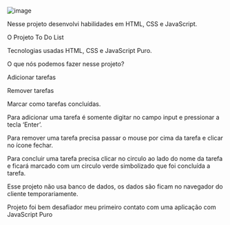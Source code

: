 

![image](https://github.com/deivisonnovossate/TO-DO-LIST/assets/22681036/25b4c520-cea1-468f-b600-974eac7a36d7)


Nesse projeto desenvolvi habilidades em HTML, CSS e JavaScript.

O Projeto To Do List 

Tecnologias usadas HTML, CSS e JavaScript Puro.

O que nós podemos fazer nesse projeto?

Adicionar tarefas

Remover tarefas 

Marcar como tarefas concluídas. 

Para adicionar uma tarefa é somente digitar no campo input e pressionar a tecla ‘Enter’.

Para remover uma tarefa precisa passar o mouse por cima da tarefa e clicar no ícone fechar. 

Para concluir uma tarefa precisa clicar no circulo ao lado do nome da tarefa e ficará marcado com um circulo verde simbolizado que foi concluída a tarefa.

Esse projeto não usa banco de dados, os dados são ficam no navegador do cliente temporariamente.

Projeto foi bem desafiador meu primeiro contato com uma aplicação com JavaScript Puro

